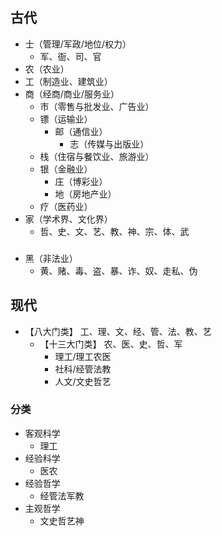 ## 古代
- 士（管理/军政/地位/权力）
  - 军、衙、司、官
- 农（农业）
- 工（制造业、建筑业）
- 商（经商/商业/服务业）
  - 市（零售与批发业、广告业） 
  - 镖（运输业）
    - 邮（通信业）
      - 志（传媒与出版业）
  - 栈（住宿与餐饮业、旅游业）
  - 银（金融业）
    - 庄（博彩业）
    - 地（房地产业）
  - 疗（医药业）
- 家（学术界、文化界）
  - 哲、史、文、艺、教、神、宗、体、武
###
- 黑（非法业）
  - 黄、赌、毒、盗、暴、诈、奴、走私、伪

## 现代
- 【八大门类】 工、理、文、经、管、法、教、艺
  - 【十三大门类】 农、医、史、哲、军
    - 理工/理工农医
    - 社科/经管法教
    - 人文/文史哲艺
### 分类
- 客观科学
    - 理工
- 经验科学
    - 医农
- 经验哲学
    - 经管法军教
- 主观哲学
    - 文史哲艺神
